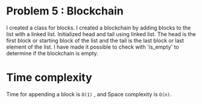 # Problem 5 : Blockchain
I created a class for blocks. I created a blockchain by adding blocks to the list with a linked list. Initialized head and tail using linked list. The head is the first block or starting block of the list and the tail is the last block or last element of the list.
I have made it possible to check with 'is_empty' to determine if the blockchain is empty.

# Time complexity
Time for appending a block is `O(1)` , and Space complexity is `O(n)`.
